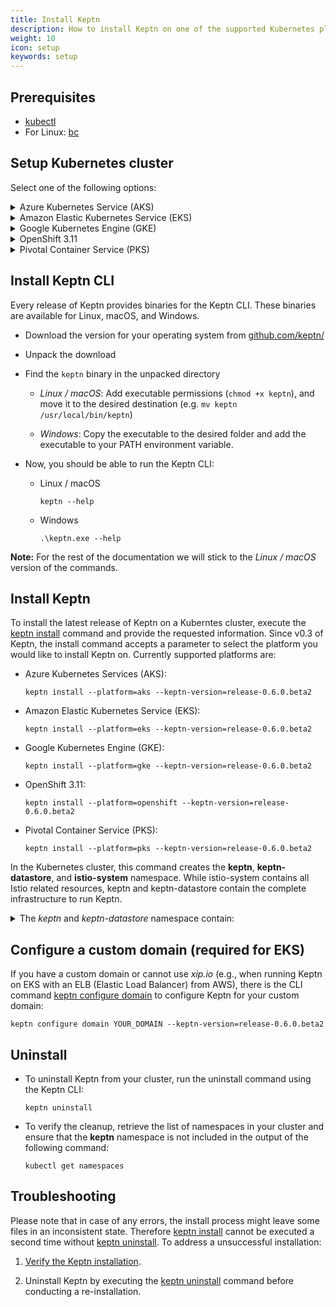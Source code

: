 ```yaml
---
title: Install Keptn
description: How to install Keptn on one of the supported Kubernetes platforms.
weight: 10
icon: setup
keywords: setup
---
```


## Prerequisites
- [kubectl](https://kubernetes.io/docs/tasks/tools/install-kubectl/)
- For Linux: [bc](https://www.gnu.org/software/bc/manual/html_mono/bc.html)

## Setup Kubernetes cluster

Select one of the following options:

<details><summary>Azure Kubernetes Service (AKS)</summary>
<p>

1. Install local tools
  - [az](https://docs.microsoft.com/en-us/cli/azure/install-azure-cli)

2. Create AKS cluster
  - Master version >= `1.12.x` (tested version: `1.12.8`)
  - One **B4ms** node
 
 </p>
</details>

<details><summary>Amazon Elastic Kubernetes Service (EKS)</summary>
<p>

1. Install local tools
  - [AWS CLI](https://docs.aws.amazon.com/cli/latest/userguide/cli-chap-install.html) (version >= 1.16.156)

1. Create EKS cluster on AWS
  - version >= `1.13` (tested version: `1.13`)
  - One `m5.xlarge` node
  - Sample script using [eksctl](https://eksctl.io/introduction/installation/) to create such a cluster

    ```console
    eksctl create cluster --version=1.13 --name=keptn-cluster --node-type=m5.xlarge --nodes=1 --region=eu-west-3
    ```
    In our testing we learned that the default CoreDNS that comes with certain EKS versions has a bug. In order to solve that issue we can use eksctl to update the CoreDNS service like this: 
    ```console
    eksctl utils update-coredns --name=keptn-cluster --region=eu-west-3 --approve
    ```

</p>
</details>

<details><summary>Google Kubernetes Engine (GKE)</summary>
<p>

1. Run your Keptn installation for free on GKE!
If you sign up for a Google Cloud account, Google gives you an initial $300 credit. For deploying Keptn you can apply for an additional $200 credit which you can use towards that GKE cluster needed to run Keptn.<br><br>
<a class="button button-primary" href="http://bit.ly/keptnongke" target="_blank">Sign up here</a><br><br>

1. Install local tools
  - [gcloud](https://cloud.google.com/sdk/gcloud/)
  - [python 2.7](https://www.python.org/downloads/release/python-2716/) (required for Ubuntu 19.04)

2. Create GKE cluster
  - Master version >= `1.12.x` (tested version: `1.13.11-gke.14`)
  - One **n1-standard-8** node
  - Image type `ubuntu` or `cos` (**Note:** If you plan to use Dynatrace monitoring, select `ubuntu` for a more [convenient setup](../../reference/monitoring/dynatrace/).)
  - Sample script to create such cluster:

    ```console
    // set environment variables
    PROJECT=name_of_gcloud_project
    CLUSTER_NAME=name_of_cluster
    ZONE=us-central1-a
    REGION=us-central1
    GKE_VERSION="1.13.7-gke.24"
    ```

    ```console
    gcloud beta container --project $PROJECT clusters create $CLUSTER_NAME --zone $ZONE --no-enable-basic-auth --cluster-version $GKE_VERSION --machine-type "n1-standard-8" --image-type "UBUNTU" --disk-type "pd-standard" --disk-size "100" --metadata disable-legacy-endpoints=true --scopes "https://www.googleapis.com/auth/devstorage.read_only","https://www.googleapis.com/auth/logging.write","https://www.googleapis.com/auth/monitoring","https://www.googleapis.com/auth/servicecontrol","https://www.googleapis.com/auth/service.management.readonly","https://www.googleapis.com/auth/trace.append" --num-nodes "1" --enable-cloud-logging --enable-cloud-monitoring --no-enable-ip-alias --network "projects/$PROJECT/global/networks/default" --subnetwork "projects/$PROJECT/regions/$REGION/subnetworks/default" --addons HorizontalPodAutoscaling,HttpLoadBalancing --no-enable-autoupgrade
    ```
 </p>
</details>

<details><summary>OpenShift 3.11</summary>
<p>

1. Install local tools

  - [oc CLI - v3.11](https://github.com/openshift/origin/releases/tag/v3.11.0)


1. On the OpenShift master node, execute the following steps:

    - Set up the required permissions for your user:

      ```
      oc adm policy --as system:admin add-cluster-role-to-user cluster-admin <OPENSHIFT_USER_NAME>
      ```

    - Set up the required permissions for the installer pod:

      ```
      oc adm policy  add-cluster-role-to-user cluster-admin system:serviceaccount:default:default
      oc adm policy  add-cluster-role-to-user cluster-admin system:serviceaccount:kube-system:default
      ```

    - Enable admission WebHooks on your OpenShift master node:

      ```
      sudo -i
      cp -n /etc/origin/master/master-config.yaml /etc/origin/master/master-config.yaml.backup
      oc ex config patch /etc/origin/master/master-config.yaml --type=merge -p '{
        "admissionConfig": {
          "pluginConfig": {
            "ValidatingAdmissionWebhook": {
              "configuration": {
                "apiVersion": "apiserver.config.k8s.io/v1alpha1",
                "kind": "WebhookAdmission",
                "kubeConfigFile": "/dev/null"
              }
            },
            "MutatingAdmissionWebhook": {
              "configuration": {
                "apiVersion": "apiserver.config.k8s.io/v1alpha1",
                "kind": "WebhookAdmission",
                "kubeConfigFile": "/dev/null"
              }
            }
          }
        }
      }' >/etc/origin/master/master-config.yaml.patched
      if [ $? == 0 ]; then
        mv -f /etc/origin/master/master-config.yaml.patched /etc/origin/master/master-config.yaml
        /usr/local/bin/master-restart api && /usr/local/bin/master-restart controllers
      else
        exit
      fi
      ```
</p>
</details>

<details><summary>Pivotal Container Service (PKS)</summary>
<p>

1. Install local tools
  - [pks CLI - v1.0.4](https://docs.pivotal.io/runtimes/pks/1-4/installing-pks-cli.html)

1. Create PKS cluster on GCP
  - Use the provided instructions for [Enterprise Pivotal Container Service (Enterprise PKS) installation on GCP](https://docs.pivotal.io/runtimes/pks/1-4/gcp-index.html)

  - Create a PKS cluster by using the PKS CLI and executing the following command:

    ```console
    // set environment variables
    CLUSTER_NAME=name_of_cluster
    HOST_NAME=host_name
    PLAN=small
    ```

    ```console
    pks create-cluster $CLUSTER_NAME --external-hostname $HOST_NAME --plan $PLAN
    ```
</p>
</details>

## Install Keptn CLI
Every release of Keptn provides binaries for the Keptn CLI. These binaries are available for Linux, macOS, and Windows.

- Download the version for your operating system from [github.com/keptn/](https://github.com/keptn/keptn/releases/tag/0.6.0.beta2)
- Unpack the download
- Find the `keptn` binary in the unpacked directory

  - *Linux / macOS*: Add executable permissions (``chmod +x keptn``), and move it to the desired destination (e.g. `mv keptn /usr/local/bin/keptn`)

  - *Windows*: Copy the executable to the desired folder and add the executable to your PATH environment variable.

- Now, you should be able to run the Keptn CLI: 
    - Linux / macOS
      ```console
      keptn --help
      ```
    
    - Windows
      ```console
      .\keptn.exe --help
      ```

**Note:** For the rest of the documentation we will stick to the *Linux / macOS* version of the commands.

## Install Keptn

To install the latest release of Keptn on a Kuberntes cluster, execute the [keptn install](../../reference/cli/#keptn-install) command and provide the requested information. Since v0.3 of Keptn, the install command accepts a parameter to select the platform you would like to install Keptn on. Currently supported platforms are: 

- Azure Kubernetes Services (AKS):

    ```console
    keptn install --platform=aks --keptn-version=release-0.6.0.beta2
    ```
  
- Amazon Elastic Kubernetes Service (EKS):

    ```console
    keptn install --platform=eks --keptn-version=release-0.6.0.beta2
    ```

- Google Kubernetes Engine (GKE):

    ```console
    keptn install --platform=gke --keptn-version=release-0.6.0.beta2
    ```

- OpenShift 3.11:

    ```console
    keptn install --platform=openshift --keptn-version=release-0.6.0.beta2
    ```

- Pivotal Container Service (PKS):

    ```console
    keptn install --platform=pks --keptn-version=release-0.6.0.beta2
    ```

In the Kubernetes cluster, this command creates the **keptn**, **keptn-datastore**, and **istio-system** namespace. While istio-system contains all Istio related resources, keptn and keptn-datastore contain the complete infrastructure to run Keptn. 
    <details><summary>The *keptn* and *keptn-datastore* namespace contain:</summary>
        <ul>
        <li>mongoDb database for the Keptn's log</li>
        <li>NATS cluster</li>
        <li>Keptn core services:</li>
            <ul>
                <li>api</li>
                <li>bridge</li>
                <li>configuration-service</li>
                <li>distributors</li>
                <li>eventbroker</li>
                <li>gatekeeper-service</li>
                <li>helm-service</li>
                <li>jmeter-service</li>
                <li>lighthouse-service</li>
                <li>mongodb-datastore</li>
                <li>remediation-service</li>
                <li>shipyard-service</li>
                <li>wait-service</li>
            </ul>
        <li>Services to deploy artifacts and to demonstrate the self-healing use cases:</li>
            <ul>
                <li>prometheus-service</li>
                <li>servicenow-service</li>
                <li>openshift-route-service (OpenShift only)</li>
            </ul>
        </ul>
    </details>
    

## Configure a custom domain (required for EKS)

If you have a custom domain or cannot use *xip.io* (e.g., when running Keptn on EKS with an ELB (Elastic Load Balancer) from AWS), there is the 
CLI command [keptn configure domain](../../reference/cli/#keptn-configure-domain) to configure Keptn for your custom domain:

```console
keptn configure domain YOUR_DOMAIN --keptn-version=release-0.6.0.beta2
```

## Uninstall

- To uninstall Keptn from your cluster, run the uninstall command using the Keptn CLI:

    ``` console
    keptn uninstall
    ``` 

- To verify the cleanup, retrieve the list of namespaces in your cluster and ensure that the **keptn** namespace is not included in the output of the following command:

    ```console
    kubectl get namespaces
    ```

## Troubleshooting

Please note that in case of any errors, the install process might leave some files in an inconsistent state. Therefore [keptn install](../../reference/cli/#keptn-install) cannot be executed a second time without [keptn uninstall](../../reference/cli/#keptn-uninstall). To address a unsuccessful installation: 

1. [Verify the Keptn installation](../../reference/troubleshooting#verifying-a-keptn-installation).

1. Uninstall Keptn by executing the [keptn uninstall](../../reference/cli#keptn-uninstall) command before conducting a re-installation.  
